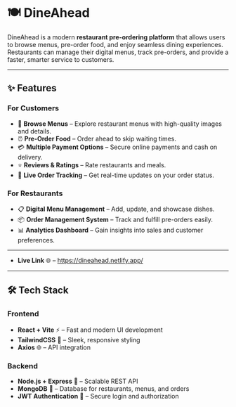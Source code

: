 # 🍽️ DineAhead  

DineAhead is a modern **restaurant pre-ordering platform** that allows users to browse menus, pre-order food, and enjoy seamless dining experiences. Restaurants can manage their digital menus, track pre-orders, and provide a faster, smarter service to customers.  

---

## ✨ Features  

### For Customers  
- 🛒 **Browse Menus** – Explore restaurant menus with high-quality images and details.  
- ⏰ **Pre-Order Food** – Order ahead to skip waiting times.  
- 💳 **Multiple Payment Options** – Secure online payments and cash on delivery.  
- ⭐ **Reviews & Ratings** – Rate restaurants and meals.  
- 🔔 **Live Order Tracking** – Get real-time updates on your order status.  

### For Restaurants  
- 📋 **Digital Menu Management** – Add, update, and showcase dishes.  
- 📦 **Order Management System** – Track and fulfill pre-orders easily.  
- 📊 **Analytics Dashboard** – Gain insights into sales and customer preferences.  

---
- **Live Link** 🌐 – https://dineahead.netlify.app/ 
---
## 🛠️ Tech Stack  

### Frontend  
- **React + Vite** ⚡ – Fast and modern UI development  
- **TailwindCSS** 🎨 – Sleek, responsive styling  
- **Axios** 🌐 – API integration  

### Backend  
- **Node.js + Express** 🚀 – Scalable REST API  
- **MongoDB** 🍃 – Database for restaurants, menus, and orders  
- **JWT Authentication** 🔐 – Secure login and authorization

